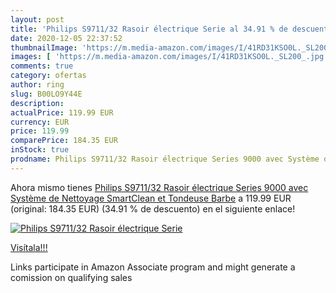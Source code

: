 ```yaml
---
layout: post
title: 'Philips S9711/32 Rasoir électrique Serie al 34.91 % de descuento'
date: 2020-12-05 22:37:52
thumbnailImage: 'https://m.media-amazon.com/images/I/41RD31KSO0L._SL200_.jpg'
images: [ 'https://m.media-amazon.com/images/I/41RD31KSO0L._SL200_.jpg' ]
comments: true
category: ofertas
author: ring
slug: B00LO9Y44E
description:
actualPrice: 119.99 EUR
currency: EUR
price: 119.99
comparePrice: 184.35 EUR
inStock: true
prodname: Philips S9711/32 Rasoir électrique Series 9000 avec Système de Nettoyage SmartClean et Tondeuse Barbe
---
```


Ahora mismo tienes [Philips S9711/32 Rasoir électrique Series 9000 avec Système de Nettoyage SmartClean et Tondeuse Barbe](https://www.amazon.fr/dp/B00LO9Y44E/?tag=tolees0d-21) a 119.99 EUR (original: 184.35 EUR) (34.91 %  de descuento) en el siguiente enlace!

[![Philips S9711/32 Rasoir électrique Serie](https://m.media-amazon.com/images/I/41RD31KSO0L._SL200_.jpg)](https://www.amazon.fr/dp/B00LO9Y44E/?tag=tolees0d-21)

[Visítala!!!](https://www.amazon.fr/dp/B00LO9Y44E/?tag=tolees0d-21)

Links participate in Amazon Associate program and might generate a comission on qualifying sales

